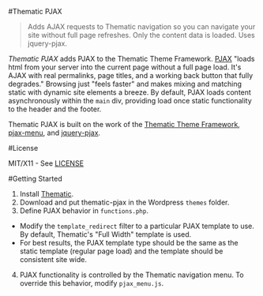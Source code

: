 #Thematic PJAX

> Adds AJAX requests to Thematic navigation so you can navigate your site without full page refreshes. Only the content data is loaded. Uses jquery-pjax.

*Thematic PJAX* adds PJAX to the Thematic Theme Framework. [PJAX](http://pjax.heroku.com/) "loads html from your server into the current page without a full page load. It's AJAX with real permalinks, page titles, and a working back button that fully degrades." Browsing just "feels faster" and makes mixing and matching static with dynamic site elements a breeze. By default, PJAX loads content asynchronously within the `main` div, providing load once static functionality to the header and the footer.

Thematic PJAX is built on the work of the [Thematic Theme Framework](http://wordpress.org/extend/themes/thematic), [pjax-menu](http://wordpress.org/extend/plugins/pjax-menu/), and [jquery-pjax](https://github.com/defunkt/jquery-pjax).

#License

MIT/X11 - See [LICENSE]()

#Getting Started

1. Install [Thematic](http://wordpress.org/extend/themes/thematic).
2. Download and put thematic-pjax in the Wordpress `themes` folder.
3. Define PJAX behavior in `functions.php`.
  - Modify the `template_redirect` filter to a particular PJAX template to use. By default, Thematic's "Full Width" template is used.
  - For best results, the PJAX template type should be the same as the static template (regular page load) and the template should be consistent site wide.
4. PJAX functionality is controlled by the Thematic navigation menu. To override this behavior, modify `pjax_menu.js`.